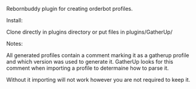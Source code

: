 Rebornbuddy plugin for creating orderbot profiles. 

Install:

Clone directly in plugins directory or put files in plugins/GatherUp/ 


Notes:

All generated profiles contain a comment marking it as a gatherup 
profile and which version was used to generate it. GatherUp looks
for this comment when importing a profile to determaine how to parse it.

Without it importing will not work however you are not required to keep it.
